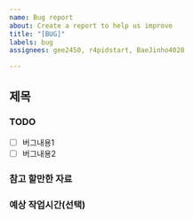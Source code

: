 ```yaml
---
name: Bug report
about: Create a report to help us improve
title: "[BUG]"
labels: bug
assignees: gee2450, r4pidstart, BaeJinho4028

---
```


## 제목

### TODO
- [ ] 버그내용1
- [ ] 버그내용2

### 참고 할만한 자료

### 예상 작업시간(선택)
